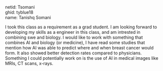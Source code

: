 netid: Tsomani<br />
ghid: tyblue18<br />
name: Tanishq Somani<br />

I took this class as a requirement as a grad student. I am looking forward to developing my skills as a engineer in this class, and am intrested in combining swe and biology. 
I would like to work with something that combines AI and biology (or medicine), I have read some studies that mention how AI was able to predict where and when breast cancer would form. 
It also showed better detection rates compared to physicians. Something I could potentially work on is the use of AI in medical images like MRIs, CT scans, x-rays. 
